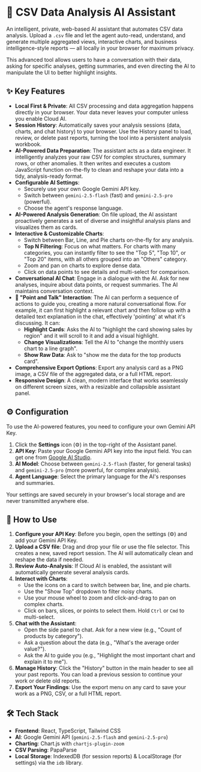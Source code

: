 
# 🧠 CSV Data Analysis AI Assistant

An intelligent, private, web-based AI assistant that automates CSV data analysis. Upload a `.csv` file and let the agent auto-read, understand, and generate multiple aggregated views, interactive charts, and business intelligence-style reports — all locally in your browser for maximum privacy.

This advanced tool allows users to have a conversation with their data, asking for specific analyses, getting summaries, and even directing the AI to manipulate the UI to better highlight insights.

## ✨ Key Features

*   **Local First & Private**: All CSV processing and data aggregation happens directly in your browser. Your data never leaves your computer unless you enable Cloud AI.
*   **Session History**: Automatically saves your analysis sessions (data, charts, and chat history) to your browser. Use the History panel to load, review, or delete past reports, turning the tool into a persistent analysis workbook.
*   **AI-Powered Data Preparation**: The assistant acts as a data engineer. It intelligently analyzes your raw CSV for complex structures, summary rows, or other anomalies. It then writes and executes a custom JavaScript function on-the-fly to clean and reshape your data into a tidy, analysis-ready format.
*   **Configurable AI Settings**:
    *   Securely use your own Google Gemini API key.
    *   Switch between `gemini-2.5-flash` (fast) and `gemini-2.5-pro` (powerful).
    *   Choose the agent's response language.
*   **AI-Powered Analysis Generation**: On file upload, the AI assistant proactively generates a set of diverse and insightful analysis plans and visualizes them as cards.
*   **Interactive & Customizable Charts**:
    *   Switch between Bar, Line, and Pie charts on-the-fly for any analysis.
    *   **Top N Filtering**: Focus on what matters. For charts with many categories, you can instantly filter to see the "Top 5", "Top 10", or "Top 20" items, with all others grouped into an "Others" category.
    *   Zoom and pan on charts to explore dense data.
    *   Click on data points to see details and multi-select for comparison.
*   **Conversational AI Chat**: Engage in a dialogue with the AI. Ask for new analyses, inquire about data points, or request summaries. The AI maintains conversation context.
*   **🤖 "Point and Talk" Interaction**: The AI can perform a sequence of actions to guide you, creating a more natural conversational flow. For example, it can first highlight a relevant chart and then follow up with a detailed text explanation in the chat, effectively 'pointing' at what it's discussing. It can:
    *   **Highlight Cards**: Asks the AI to "highlight the card showing sales by region" and it will scroll to it and add a visual highlight.
    *   **Change Visualizations**: Tell the AI to "change the monthly users chart to a line graph".
    *   **Show Raw Data**: Ask to "show me the data for the top products card".
*   **Comprehensive Export Options**: Export any analysis card as a PNG image, a CSV file of the aggregated data, or a full HTML report.
*   **Responsive Design**: A clean, modern interface that works seamlessly on different screen sizes, with a resizable and collapsible assistant panel.

## ⚙️ Configuration

To use the AI-powered features, you need to configure your own Gemini API Key.

1.  Click the **Settings** icon (⚙️) in the top-right of the Assistant panel.
2.  **API Key**: Paste your Google Gemini API key into the input field. You can get one from [Google AI Studio](https://aistudio.google.com/app/apikey).
3.  **AI Model**: Choose between `gemini-2.5-flash` (faster, for general tasks) and `gemini-2.5-pro` (more powerful, for complex analysis).
4.  **Agent Language**: Select the primary language for the AI's responses and summaries.

Your settings are saved securely in your browser's local storage and are never transmitted anywhere else.

## 🚀 How to Use

1.  **Configure your API Key**: Before you begin, open the settings (⚙️) and add your Gemini API Key.
2.  **Upload a CSV file**: Drag and drop your file or use the file selector. This creates a new, saved report session. The AI will automatically clean and reshape the data if needed.
3.  **Review Auto-Analysis**: If Cloud AI is enabled, the assistant will automatically generate several analysis cards.
4.  **Interact with Charts**:
    *   Use the icons on a card to switch between bar, line, and pie charts.
    *   Use the "Show Top" dropdown to filter noisy charts.
    *   Use your mouse wheel to zoom and click-and-drag to pan on complex charts.
    *   Click on bars, slices, or points to select them. Hold `Ctrl` or `Cmd` to multi-select.
5.  **Chat with the Assistant**:
    *   Open the side panel to chat. Ask for a new view (e.g., "Count of products by category").
    *   Ask a question about the data (e.g., "What's the average order value?").
    *   Ask the AI to guide you (e.g., "Highlight the most important chart and explain it to me").
6.  **Manage History**: Click the "History" button in the main header to see all your past reports. You can load a previous session to continue your work or delete old reports.
7.  **Export Your Findings**: Use the export menu on any card to save your work as a PNG, CSV, or a full HTML report.

## 🛠️ Tech Stack

*   **Frontend**: React, TypeScript, Tailwind CSS
*   **AI**: Google Gemini API (`gemini-2.5-flash` and `gemini-2.5-pro`)
*   **Charting**: Chart.js with `chartjs-plugin-zoom`
*   **CSV Parsing**: PapaParse
*   **Local Storage**: IndexedDB (for session reports) & LocalStorage (for settings) via the `idb` library.